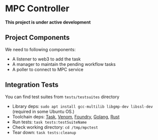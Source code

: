 # MPC Controller
**This project is under active development**
## Project Components
We need to following components:
- A listener to web3 to add the task
- A manager to maintain the pending workflow tasks
- A poller to connect to MPC service
## Integration Tests
You can find test suites from `tests/testsuites` directory
- Library deps: `sudo apt install gcc-multilib libgmp-dev libssl-dev`
  (required in some Ubuntu OS.)
- Toolchain deps:  [Task](https://github.com/go-task/task), [Venom](https://github.com/ovh/venom),  [Foundry](https://github.com/foundry-rs/foundry), [Golang](https://go.dev/), [Rust](https://www.rust-lang.org/)
- Run tests: `task tests:testSuiteName`
- Check working directory: `cd /tmp/mpctest`
- Tear down: `task tests:cleanup`